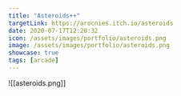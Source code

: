 ```yaml
---
title: "Asteroids++"
targetLink: https://arocnies.itch.io/asteroids
date: 2020-07-17T12:20:32
icon: /assets/images/portfolio/asteroids.png
image: /assets/images/portfolio/asteroids.png
showcase: true
tags: [arcade]
---
```

![[asteroids.png]]
